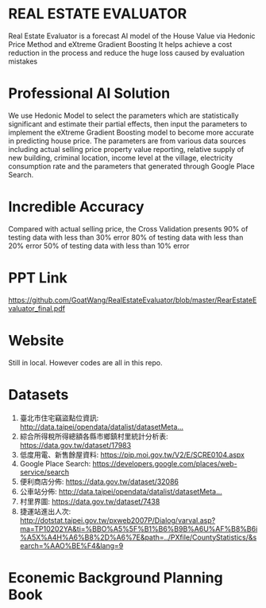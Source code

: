 # REAL ESTATE EVALUATOR
Real Estate Evaluator is a forecast AI model of the House Value via Hedonic Price Method and eXtreme Gradient Boosting
It helps achieve a cost reduction in the process and reduce the huge loss caused by evaluation mistakes

# Professional AI Solution
We use Hedonic Model to select the parameters which are statistically significant and estimate their partial effects,
then input the parameters to implement the eXtreme Gradient Boosting model to become more accurate in predicting house price.
The parameters are from various data sources including actual selling price property value reporting, relative supply of new building,
criminal location, income level at the village, electricity consumption rate and the parameters that generated through Google Place Search.

# Incredible Accuracy
Compared with actual selling price, the Cross Validation presents
90% of testing data with less than 30% error
80% of testing data with less than 20% error
50% of testing data with less than 10% error

# PPT Link
https://github.com/GoatWang/RealEstateEvaluator/blob/master/RearEstateEvaluator_final.pdf

# Website
Still in local. However codes are all in this repo.

# Datasets
1. 臺北市住宅竊盜點位資訊: http://data.taipei/opendata/datalist/datasetMeta…
2. 綜合所得稅所得總額各縣市鄉鎮村里統計分析表: https://data.gov.tw/dataset/17983
3. 低度用電、新售餘屋資料: https://pip.moi.gov.tw/V2/E/SCRE0104.aspx
4. Google Place Search: https://developers.google.com/places/web-service/search
5. 便利商店分佈: https://data.gov.tw/dataset/32086
6. 公車站分佈: http://data.taipei/opendata/datalist/datasetMeta…
7. 村里界圖: https://data.gov.tw/dataset/7438
8. 捷運站進出人次: http://dotstat.taipei.gov.tw/pxweb2007P/Dialog/varval.asp?ma=TP10202YA&ti=%BBO%A5%5F%B1%B6%B9B%A6U%AF%B8%B6i%A5X%A4H%A6%B8%2D%A6%7E&path=../PXfile/CountyStatistics/&search=%AAO%BE%F4&lang=9

# Econemic Background Planning Book


